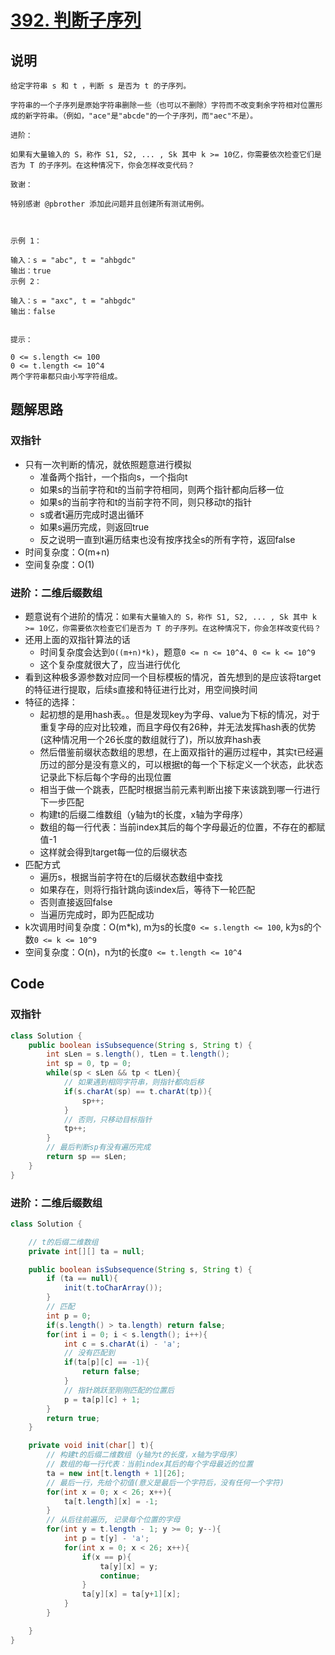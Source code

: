 # [392. 判断子序列](https://leetcode.cn/problems/is-subsequence/description/)

## 说明

```
给定字符串 s 和 t ，判断 s 是否为 t 的子序列。

字符串的一个子序列是原始字符串删除一些（也可以不删除）字符而不改变剩余字符相对位置形成的新字符串。（例如，"ace"是"abcde"的一个子序列，而"aec"不是）。

进阶：

如果有大量输入的 S，称作 S1, S2, ... , Sk 其中 k >= 10亿，你需要依次检查它们是否为 T 的子序列。在这种情况下，你会怎样改变代码？

致谢：

特别感谢 @pbrother 添加此问题并且创建所有测试用例。

 

示例 1：

输入：s = "abc", t = "ahbgdc"
输出：true
示例 2：

输入：s = "axc", t = "ahbgdc"
输出：false
 

提示：

0 <= s.length <= 100
0 <= t.length <= 10^4
两个字符串都只由小写字符组成。
```

## 题解思路

### 双指针

- 只有一次判断的情况，就依照题意进行模拟
  - 准备两个指针，一个指向s，一个指向t
  - 如果s的当前字符和t的当前字符相同，则两个指针都向后移一位
  - 如果s的当前字符和t的当前字符不同，则只移动t的指针
  - s或者t遍历完成时退出循环
  - 如果s遍历完成，则返回true
  - 反之说明一直到t遍历结束也没有按序找全s的所有字符，返回false
- 时间复杂度：O(m+n)
- 空间复杂度：O(1)

### 进阶：二维后缀数组

- 题意说有个进阶的情况：`如果有大量输入的 S，称作 S1, S2, ... , Sk 其中 k >= 10亿，你需要依次检查它们是否为 T 的子序列。在这种情况下，你会怎样改变代码？`
- 还用上面的双指针算法的话
  - 时间复杂度会达到`O((m+n)*k)`，题意`0 <= n <= 10^4`、`0 <= k <= 10^9`
  - 这个复杂度就很大了，应当进行优化
- 看到这种极多源参数对应同一个目标模板的情况，首先想到的是应该将target的特征进行提取，后续s直接和特征进行比对，用空间换时间
- 特征的选择：
  - 起初想的是用hash表。。但是发现key为字母、value为下标的情况，对于重复字母的应对比较难，而且字母仅有26种，并无法发挥hash表的优势(这种情况用一个26长度的数组就行了)，所以放弃hash表
  - 然后借鉴前缀状态数组的思想，在上面双指针的遍历过程中，其实t已经遍历过的部分是没有意义的，可以根据t的每一个下标定义一个状态，此状态记录此下标后每个字母的出现位置
  - 相当于做一个跳表，匹配时根据当前元素判断出接下来该跳到哪一行进行下一步匹配
  - 构建t的后缀二维数组（y轴为t的长度，x轴为字母序）
  - 数组的每一行代表：当前index其后的每个字母最近的位置，不存在的都赋值-1
  - 这样就会得到target每一位的后缀状态
- 匹配方式
  - 遍历s，根据当前字符在t的后缀状态数组中查找
  - 如果存在，则将行指针跳向该index后，等待下一轮匹配
  - 否则直接返回false
  - 当遍历完成时，即为匹配成功
- k次调用时间复杂度：O(m*k), m为s的长度`0 <= s.length <= 100`, k为s的个数`0 <= k <= 10^9`
- 空间复杂度：O(n)，n为t的长度`0 <= t.length <= 10^4`

## Code

### 双指针

```java
class Solution {
    public boolean isSubsequence(String s, String t) {
        int sLen = s.length(), tLen = t.length();
        int sp = 0, tp = 0;
        while(sp < sLen && tp < tLen){
            // 如果遇到相同字符串，则指针都向后移
            if(s.charAt(sp) == t.charAt(tp)){
                sp++;
            }
            // 否则，只移动目标指针
            tp++;
        }
        // 最后判断sp有没有遍历完成
        return sp == sLen;
    }
}
```

### 进阶：二维后缀数组

```java
class Solution {

    // t的后缀二维数组
    private int[][] ta = null;

    public boolean isSubsequence(String s, String t) {
        if (ta == null){
            init(t.toCharArray());
        }
        // 匹配
        int p = 0;
        if(s.length() > ta.length) return false;
        for(int i = 0; i < s.length(); i++){
            int c = s.charAt(i) - 'a';
            // 没有匹配到
            if(ta[p][c] == -1){
                return false;
            }
            // 指针跳跃至刚刚匹配的位置后
            p = ta[p][c] + 1;
        }
        return true;
    }

    private void init(char[] t){
        // 构建t的后缀二维数组（y轴为t的长度，x轴为字母序）
        // 数组的每一行代表：当前index其后的每个字母最近的位置
        ta = new int[t.length + 1][26];
        // 最后一行，先给个初值(意义是最后一个字符后，没有任何一个字符)
        for(int x = 0; x < 26; x++){
            ta[t.length][x] = -1;
        }
        // 从后往前遍历, 记录每个位置的字母
        for(int y = t.length - 1; y >= 0; y--){
            int p = t[y] - 'a';
            for(int x = 0; x < 26; x++){
                if(x == p){
                    ta[y][x] = y;
                    continue;
                }
                ta[y][x] = ta[y+1][x];
            }
        }

    }
}
```

